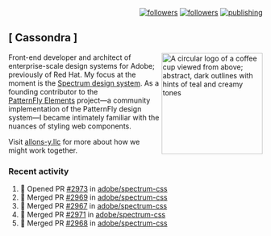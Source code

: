 <p align="right"><a rel="me" href="https://front-end.social/@castastrophe">
    <img alt="followers" title="Follow me on Mastodon" src="https://img.shields.io/mastodon/follow/109297102751309835?domain=https%3A%2F%2Ffront-end.social&label=Follow&logo=mastodon&logoColor=white&style=for-the-badge&labelColor=008080&color=006969"/></a>
  <a href="https://codepen.io/castastrophe/">
    <img alt="followers" title="Follow me on CodePen" src="https://img.shields.io/badge/23-1?color=640464&labelColor=7c007c&style=for-the-badge&logo=codepen&label=Follow"/></a>
<a href="https://castastrophe.medium.com/">
    <img alt="publishing" title="View articles on Medium" src="https://img.shields.io/badge/107-1?color=666&labelColor=444&label=subscribe&logo=medium&logoColor=white&style=for-the-badge"/></a>
</p>

## [&nbsp;Cassondra&nbsp;]

<img align="right" src="https://github-production-user-asset-6210df.s3.amazonaws.com/1840295/253016758-ba468774-1cd3-42c2-8f43-947b5eeb5edf.png" height="200" alt="A circular logo of a coffee cup viewed from above; abstract, dark outlines with hints of teal and creamy tones">

Front-end developer and architect of enterprise-scale design systems for Adobe; previously of Red Hat. My focus at the moment is the [Spectrum design system](https://github.com/adobe/spectrum-css). As a founding contributor to the [PatternFly&nbsp;Elements](https://github.com/patternfly/patternfly-elements) project&mdash;a community implementation of the PatternFly design system&mdash;I became intimately familiar with the nuances of styling web components.

Visit [allons-y.llc](http://allons-y.llc/) for more about how we might work together.

### Recent activity

<!--START_SECTION:activity-->
1. 💪 Opened PR [#2973](https://github.com/adobe/spectrum-css/pull/2973) in [adobe/spectrum-css](https://github.com/adobe/spectrum-css)
2. 🎉 Merged PR [#2969](https://github.com/adobe/spectrum-css/pull/2969) in [adobe/spectrum-css](https://github.com/adobe/spectrum-css)
3. 🎉 Merged PR [#2967](https://github.com/adobe/spectrum-css/pull/2967) in [adobe/spectrum-css](https://github.com/adobe/spectrum-css)
4. 🎉 Merged PR [#2971](https://github.com/adobe/spectrum-css/pull/2971) in [adobe/spectrum-css](https://github.com/adobe/spectrum-css)
5. 🎉 Merged PR [#2968](https://github.com/adobe/spectrum-css/pull/2968) in [adobe/spectrum-css](https://github.com/adobe/spectrum-css)
<!--END_SECTION:activity-->
